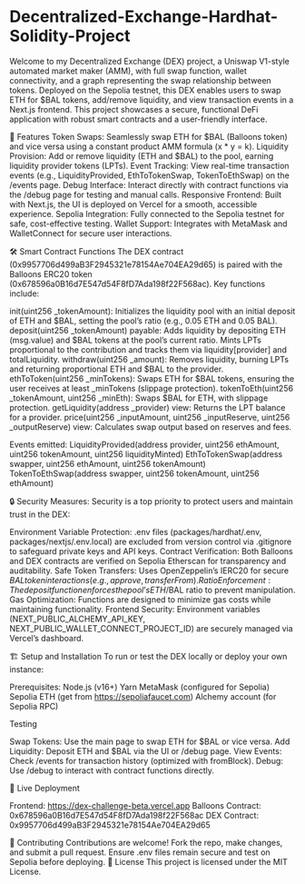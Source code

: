 # Decentralized-Exchange-Hardhat-Solidity-Project
Welcome to my Decentralized Exchange (DEX) project, a Uniswap V1-style automated market maker (AMM), with full swap function, wallet connectivity, and a graph representing the swap relationship between tokens. Deployed on the Sepolia testnet, this DEX enables users to swap ETH for $BAL tokens, add/remove liquidity, and view transaction events in a Next.js frontend. This project showcases a secure, functional DeFi application with robust smart contracts and a user-friendly interface.

🚀 Features
Token Swaps: Seamlessly swap ETH for $BAL (Balloons token) and vice versa using a constant product AMM formula (x * y = k).
Liquidity Provision: Add or remove liquidity (ETH and $BAL) to the pool, earning liquidity provider tokens (LPTs).
Event Tracking: View real-time transaction events (e.g., LiquidityProvided, EthToTokenSwap, TokenToEthSwap) on the /events page.
Debug Interface: Interact directly with contract functions via the /debug page for testing and manual calls.
Responsive Frontend: Built with Next.js, the UI is deployed on Vercel for a smooth, accessible experience.
Sepolia Integration: Fully connected to the Sepolia testnet for safe, cost-effective testing.
Wallet Support: Integrates with MetaMask and WalletConnect for secure user interactions.

🛠 Smart Contract Functions
The DEX contract (0x9957706d499aB3F2945321e78154Ae704EA29d65) is paired with the Balloons ERC20 token (0x678596a0B16d7E547d54F8fD7Ada198f22F568ac). Key functions include:

init(uint256 _tokenAmount): Initializes the liquidity pool with an initial deposit of ETH and $BAL, setting the pool’s ratio (e.g., 0.05 ETH and 0.05 BAL).
deposit(uint256 _tokenAmount) payable: Adds liquidity by depositing ETH (msg.value) and $BAL tokens at the pool’s current ratio. Mints LPTs proportional to the contribution and tracks them via liquidity[provider] and totalLiquidity.
withdraw(uint256 _amount): Removes liquidity, burning LPTs and returning proportional ETH and $BAL to the provider.
ethToToken(uint256 _minTokens): Swaps ETH for $BAL tokens, ensuring the user receives at least _minTokens (slippage protection).
tokenToEth(uint256 _tokenAmount, uint256 _minEth): Swaps $BAL for ETH, with slippage protection.
getLiquidity(address _provider) view: Returns the LPT balance for a provider.
price(uint256 _inputAmount, uint256 _inputReserve, uint256 _outputReserve) view: Calculates swap output based on reserves and fees.

Events emitted:
LiquidityProvided(address provider, uint256 ethAmount, uint256 tokenAmount, uint256 liquidityMinted)
EthToTokenSwap(address swapper, uint256 ethAmount, uint256 tokenAmount)
TokenToEthSwap(address swapper, uint256 tokenAmount, uint256 ethAmount)

🔒 Security Measures:
Security is a top priority to protect users and maintain trust in the DEX:

Environment Variable Protection: .env files (packages/hardhat/.env, packages/nextjs/.env.local) are excluded from version control via .gitignore to safeguard private keys and API keys.
Contract Verification: Both Balloons and DEX contracts are verified on Sepolia Etherscan for transparency and auditability.
Safe Token Transfers: Uses OpenZeppelin’s IERC20 for secure $BAL token interactions (e.g., approve, transferFrom).
Ratio Enforcement: The deposit function enforces the pool’s ETH/$BAL ratio to prevent manipulation.
Gas Optimization: Functions are designed to minimize gas costs while maintaining functionality.
Frontend Security: Environment variables (NEXT_PUBLIC_ALCHEMY_API_KEY, NEXT_PUBLIC_WALLET_CONNECT_PROJECT_ID) are securely managed via Vercel’s dashboard.

🏗 Setup and Installation
To run or test the DEX locally or deploy your own instance:

Prerequisites:
Node.js (v16+)
Yarn
MetaMask (configured for Sepolia)
Sepolia ETH (get from https://sepoliafaucet.com)
Alchemy account (for Sepolia RPC)

Testing

Swap Tokens: Use the main page to swap ETH for $BAL or vice versa.
Add Liquidity: Deposit ETH and $BAL via the UI or /debug page.
View Events: Check /events for transaction history (optimized with fromBlock).
Debug: Use /debug to interact with contract functions directly.

📍 Live Deployment

Frontend: https://dex-challenge-beta.vercel.app
Balloons Contract: 0x678596a0B16d7E547d54F8fD7Ada198f22F568ac
DEX Contract: 0x9957706d499aB3F2945321e78154Ae704EA29d65

🤝 Contributing
Contributions are welcome! Fork the repo, make changes, and submit a pull request. Ensure .env files remain secure and test on Sepolia before deploying.
📜 License
This project is licensed under the MIT License.

